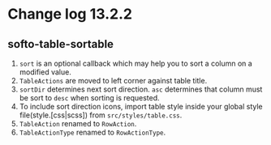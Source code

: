 # Change log 13.2.2

## softo-table-sortable

1. `sort` is an optional callback which may help you to sort a column on a modified value.
2. `TableActions` are moved to left corner against table title.
3. `sortDir` determines next sort direction. `asc` determines that column must be sort to `desc` when sorting is requested.
4. To include sort direction icons, import table style inside your global style file(style.[css|scss]) from `src/styles/table.css`.
5. `TableAction` renamed to `RowAction`.
6. `TableActionType` renamed to `RowActionType`.
